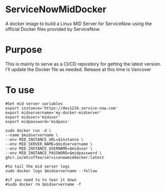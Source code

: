 
# ServiceNowMidDocker
A docker image to build a Linux MID Server for ServiceNow using the official Docker files provided by ServiceNow. 

# Purpose
This is mainly to serve as a CI/CD repository for getting the latest version. I'll update the Docker file as needed. Release at this time is Vancover

# To use

    #Set mid server variables
    export instance='https://dev1234.service-now.com'
    export midservername='my-docker-midserver'
    export miduser='miduser'
    export midpassword='midpass'
    
    sudo docker run -d \
    --name $midservername \
    --env MID_INSTANCE_URL=$instance \
    --env MID_SERVER_NAME=$midservername \
    --env MID_INSTANCE_USERNAME=$miduser \
    --env MID_INSTANCE_PASSWORD=$midpassword \
    ghcr.io/mtcoffee/servicenowmiddocker:latest
    
    #to tail the mid server logs
    sudo docker logs $midservername --follow
    
    #if you need to to tear it down
    #sudo docker rm $midservername -f
